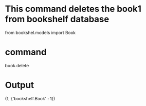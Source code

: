 # This command deletes the book1 from bookshelf database
from bookshel.models import Book
# command
book.delete

# Output
(1, {'bookshelf.Book' : 1})